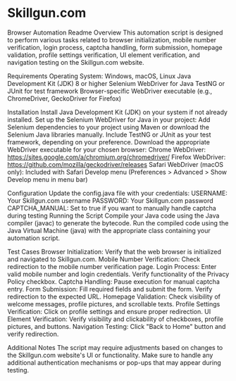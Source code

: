 # Skillgun.com
Browser Automation Readme
Overview
This automation script is designed to perform various tasks related to browser initialization, mobile number verification, login process, captcha handling, form submission, homepage validation, profile settings verification, UI element verification, and navigation testing on the Skillgun.com website.

Requirements
Operating System: Windows, macOS, Linux
Java Development Kit (JDK) 8 or higher
Selenium WebDriver for Java
TestNG or JUnit for test framework
Browser-specific WebDriver executable (e.g., ChromeDriver, GeckoDriver for Firefox)

Installation
Install Java Development Kit (JDK) on your system if not already installed.
Set up the Selenium WebDriver for Java in your project:
Add Selenium dependencies to your project using Maven or download the Selenium Java libraries manually.
Include TestNG or JUnit as your test framework, depending on your preference.
Download the appropriate WebDriver executable for your chosen browser:
Chrome WebDriver: https://sites.google.com/a/chromium.org/chromedriver/
Firefox WebDriver: https://github.com/mozilla/geckodriver/releases
Safari WebDriver (macOS only): Included with Safari Develop menu (Preferences > Advanced > Show Develop menu in menu bar)

Configuration
Update the config.java file with your credentials:
USERNAME: Your Skillgun.com username
PASSWORD: Your Skillgun.com password
CAPTCHA_MANUAL: Set to true if you want to manually handle captcha during testing
Running the Script
Compile your Java code using the Java compiler (javac) to generate the bytecode.
Run the compiled code using the Java Virtual Machine (java) with the appropriate class containing your automation script.

Test Cases
Browser Initialization:
Verify that the web browser is initialized and navigated to Skillgun.com.
Mobile Number Verification:
Check redirection to the mobile number verification page.
Login Process:
Enter valid mobile number and login credentials.
Verify functionality of the Privacy Policy checkbox.
Captcha Handling:
Pause execution for manual captcha entry.
Form Submission:
Fill required fields and submit the form.
Verify redirection to the expected URL.
Homepage Validation:
Check visibility of welcome messages, profile pictures, and scrollable texts.
Profile Settings Verification:
Click on profile settings and ensure proper redirection.
UI Element Verification:
Verify visibility and clickability of checkboxes, profile pictures, and buttons.
Navigation Testing:
Click "Back to Home" button and verify redirection.

Additional Notes
The script may require adjustments based on changes to the Skillgun.com website's UI or functionality.
Make sure to handle any additional authentication mechanisms or pop-ups that may appear during testing.
